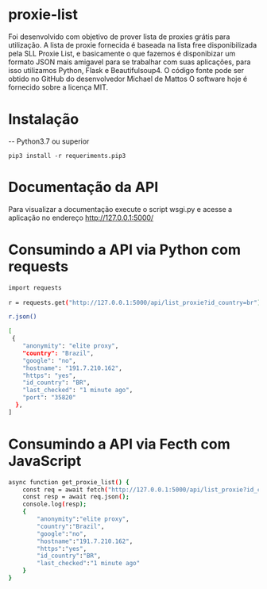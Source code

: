 # proxie-list

Foi desenvolvido com objetivo de prover lista de proxies grátis para utilização. A lista de proxie fornecida é baseada na lista free disponibilizada pela SLL Proxie List, e basicamente o que fazemos é disponibizar um formato JSON mais amigavel para se trabalhar com suas aplicações, para isso utilizamos Python, Flask e Beautifulsoup4. O código fonte pode ser obtido no GitHub do desenvolvedor Michael de Mattos O software hoje é fornecido sobre a licença MIT. 

# Instalação 
-- Python3.7 ou superior

<code>pip3 install -r requeriments.pip3</code>

# Documentação da API
Para visualizar a documentação execute o script wsgi.py e acesse a aplicação no endereço http://127.0.0.1:5000/

# Consumindo a API via Python com requests


```bash
import requests
  
r = requests.get("http://127.0.0.1:5000/api/list_proxie?id_country=br")

r.json()

[
 {
    "anonymity": "elite proxy", 
    "country": "Brazil", 
    "google": "no", 
    "hostname": "191.7.210.162", 
    "https": "yes", 
    "id_country": "BR", 
    "last_checked": "1 minute ago", 
    "port": "35820"
  }, 
]
```


# Consumindo a API via Fecth com JavaScript


```bash
async function get_proxie_list() {
    const req = await fetch("http://127.0.0.1:5000/api/list_proxie?id_country=br", { method: "GET" });
    const resp = await req.json();
    console.log(resp);
    {
        "anonymity":"elite proxy",
        "country":"Brazil",
        "google":"no",
        "hostname":"191.7.210.162",
        "https":"yes",
        "id_country":"BR",
        "last_checked":"1 minute ago"
    }
}
```
